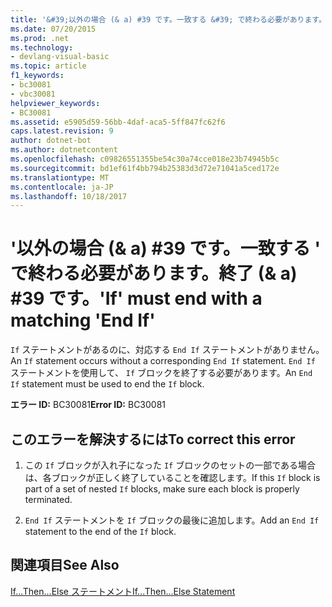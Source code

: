 ```yaml
---
title: '&#39;以外の場合 (& a) #39 です。一致する &#39; で終わる必要があります。終了 (& a) #39 です。'
ms.date: 07/20/2015
ms.prod: .net
ms.technology:
- devlang-visual-basic
ms.topic: article
f1_keywords:
- bc30081
- vbc30081
helpviewer_keywords:
- BC30081
ms.assetid: e5905d59-56bb-4daf-aca5-5ff847fc62f6
caps.latest.revision: 9
author: dotnet-bot
ms.author: dotnetcontent
ms.openlocfilehash: c09826551355be54c30a74cce018e23b74945b5c
ms.sourcegitcommit: bd1ef61f4bb794b25383d3d72e71041a5ced172e
ms.translationtype: MT
ms.contentlocale: ja-JP
ms.lasthandoff: 10/18/2017
---
```

# <a name="39if39-must-end-with-a-matching-39end-if39"></a><span data-ttu-id="f8881-102">&#39;以外の場合 (& a) #39 です。一致する &#39; で終わる必要があります。終了 (& a) #39 です。</span><span class="sxs-lookup"><span data-stu-id="f8881-102">&#39;If&#39; must end with a matching &#39;End If&#39;</span></span>
<span data-ttu-id="f8881-103">`If` ステートメントがあるのに、対応する `End If` ステートメントがありません。</span><span class="sxs-lookup"><span data-stu-id="f8881-103">An `If` statement occurs without a corresponding `End If` statement.</span></span> <span data-ttu-id="f8881-104">`End If` ステートメントを使用して、 `If` ブロックを終了する必要があります。</span><span class="sxs-lookup"><span data-stu-id="f8881-104">An `End If` statement must be used to end the `If` block.</span></span>  
  
 <span data-ttu-id="f8881-105">**エラー ID:** BC30081</span><span class="sxs-lookup"><span data-stu-id="f8881-105">**Error ID:** BC30081</span></span>  
  
## <a name="to-correct-this-error"></a><span data-ttu-id="f8881-106">このエラーを解決するには</span><span class="sxs-lookup"><span data-stu-id="f8881-106">To correct this error</span></span>  
  
1.  <span data-ttu-id="f8881-107">この `If` ブロックが入れ子になった `If` ブロックのセットの一部である場合は、各ブロックが正しく終了していることを確認します。</span><span class="sxs-lookup"><span data-stu-id="f8881-107">If this `If` block is part of a set of nested `If` blocks, make sure each block is properly terminated.</span></span>  
  
2.  <span data-ttu-id="f8881-108">`End If` ステートメントを `If` ブロックの最後に追加します。</span><span class="sxs-lookup"><span data-stu-id="f8881-108">Add an `End If` statement to the end of the `If` block.</span></span>  
  
## <a name="see-also"></a><span data-ttu-id="f8881-109">関連項目</span><span class="sxs-lookup"><span data-stu-id="f8881-109">See Also</span></span>  
 [<span data-ttu-id="f8881-110">If...Then...Else ステートメント</span><span class="sxs-lookup"><span data-stu-id="f8881-110">If...Then...Else Statement</span></span>](../../visual-basic/language-reference/statements/if-then-else-statement.md)

